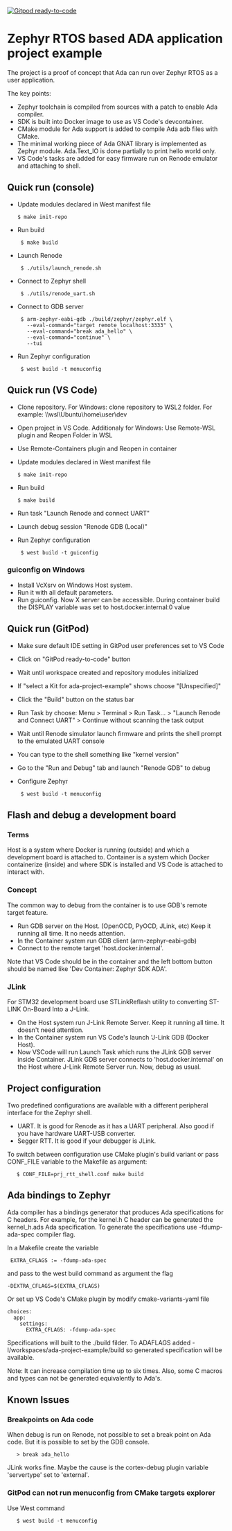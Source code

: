 [![Gitpod ready-to-code](https://img.shields.io/badge/Gitpod-ready--to--code-blue?logo=gitpod)](https://gitpod.io/#https://github.com/ila-embsys/flywheel-sensor-imitation)

# Zephyr RTOS based ADA application project example

The project is a proof of concept that Ada can run over Zephyr RTOS as a user application.

The key points:

* Zephyr toolchain is compiled from sources with a patch to enable Ada compiler.
* SDK is built into Docker image to use as VS Code's devcontainer.
* CMake module for Ada support is added to compile Ada adb files with CMake.
* The minimal working piece of Ada GNAT library is implemented as Zephyr module. Ada.Text_IO is done partially to print hello world only.
* VS Code's tasks are added for easy firmware run on Renode emulator and attaching to shell.

## Quick run (console)

 * Update modules declared in West manifest file

       $ make init-repo

* Run build

       $ make build

* Launch Renode

       $ ./utils/launch_renode.sh

* Connect to Zephyr shell

       $ ./utils/renode_uart.sh

* Connect to GDB server

       $ arm-zephyr-eabi-gdb ./build/zephyr/zephyr.elf \
         --eval-command="target remote localhost:3333" \
         --eval-command="break ada_hello" \
         --eval-command="continue" \
         --tui

* Run Zephyr configuration

       $ west build -t menuconfig

## Quick run (VS Code)

* Clone repository. For Windows: clone repository to WSL2 folder. For example: \\\wsl\Ubuntu\home\user\dev
* Open project in VS Code. Additionaly for Windows: Use Remote-WSL plugin and Reopen Folder in WSL
* Use Remote-Containers plugin and Reopen in container
* Update modules declared in West manifest file

      $ make init-repo

* Run build

      $ make build
    
* Run task "Launch Renode and connect UART"
* Launch debug session "Renode GDB (Local)"
* Run Zephyr configuration

       $ west build -t guiconfig

### guiconfig on Windows

* Install VcXsrv on Windows Host system.
* Run it with all default parameters.
* Run guiconfig. Now X server can be accessible. During container build the DISPLAY variable was set to host.docker.internal:0 value


## Quick run (GitPod)

* Make sure default IDE setting in GitPod user preferences set to VS Code
* Click on "GitPod ready-to-code" button
* Wait until workspace created and repository modules initialized
* If "select a Kit for ada-project-example" shows choose "[Unspecified]"
* Click the "Build" button on the status bar
* Run Task by choose: Menu > Terminal > Run Task... > "Launch Renode and Connect UART" > Continue without scanning the task output
* Wait until Renode simulator launch firmware and prints the shell prompt to the emulated UART console
* You can type to the shell something like "kernel version"
* Go to the "Run and Debug" tab and launch "Renode GDB" to debug
* Configure Zephyr

       $ west build -t menuconfig


## Flash and debug a development board

### Terms

Host is a system where Docker is running (outside) and which a development board is attached to.
Container is a system which Docker containerize (inside) and where SDK is installed and VS Code is attached to interact with.

### Concept

The common way to debug from the container is to use GDB's remote target feature.

* Run GDB server on the Host. (OpenOCD, PyOCD, JLink, etc) Keep it running all time. It no needs attention.
* In the Container system run GDB client (arm-zephyr-eabi-gdb)
* Connect to the remote target 'host.docker.internal'.

Note that VS Code should be in the container and the left bottom button should be named like 'Dev Container: Zephyr SDK ADA'.

### JLink

For STM32 development board use STLinkReflash utility to converting ST-LINK On-Board Into a J-Link.

* On the Host system run J-Link Remote Server. Keep it running all time. It doesn't need attention.
* In the Container system run VS Code's launch 'J-Link GDB (Docker Host). 
* Now VSCode will run Launch Task which runs the JLink GDB server inside Container. JLink GDB server connects to 'host.docker.internal' on the Host where J-Link Remote Server run. Now, debug as usual.

## Project configuration

Two predefined configurations are available with a different peripheral interface for the Zephyr shell.

* UART. It is good for Renode as it has a UART peripheral. Also good if you have hardware UART-USB converter.
* Segger RTT. It is good if your debugger is JLink.

To switch between configuration use CMake plugin's build variant or pass CONF_FILE variable to the Makefile as argument:

       $ CONF_FILE=prj_rtt_shell.conf make build

## Ada bindings to Zephyr

Ada compiler has a bindings generator that produces Ada specifications for C headers.
For example, for the kernel.h C header can be generated the kernel_h.ads Ada specification.
To generate the specifications use -fdump-ada-spec compiler flag.

In a Makefile create the variable

     EXTRA_CFLAGS := -fdump-ada-spec

and pass to the west build command as argument the flag

    -DEXTRA_CFLAGS=$(EXTRA_CFLAGS)

Or set up VS Code's CMake plugin by modify cmake-variants-yaml file

    choices:
      app:
        settings:
          EXTRA_CFLAGS: -fdump-ada-spec

Specifications will built to the ./build filder.
To ADAFLAGS added -I/workspaces/ada-project-example/build so generated specification will be available.

Note: It can increase compilation time up to six times. Also, some C macros and types can not be generated equivalently to Ada's.

## Known Issues

### Breakpoints on Ada code

When debug is run on Renode, not possible to set a break point on Ada code. But it is possible to set by the GDB console.

       > break ada_hello

JLink works fine. Maybe the cause is the cortex-debug plugin variable 'servertype' set to 'external'.

### GitPod can not run menuconfig from CMake targets explorer

Use West command

       $ west build -t menuconfig
